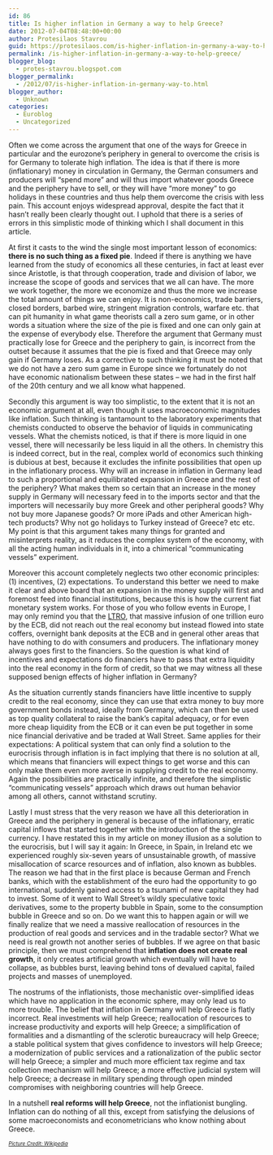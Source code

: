 ```yaml
---
id: 86
title: Is higher inflation in Germany a way to help Greece?
date: 2012-07-04T08:48:00+00:00
author: Protesilaos Stavrou
guid: https://protesilaos.com/is-higher-inflation-in-germany-a-way-to-help-greece/
permalink: /is-higher-inflation-in-germany-a-way-to-help-greece/
blogger_blog:
  - protes-stavrou.blogspot.com
blogger_permalink:
  - /2012/07/is-higher-inflation-in-germany-way-to.html
blogger_author:
  - Unknown
categories:
  - Euroblog
  - Uncategorized
---
```

<div class="separator" style="clear: both; text-align: center;">
</div>

Often we come across the argument that one of the ways for Greece in particular and the eurozone&#8217;s periphery in general to overcome the crisis is for Germany to tolerate high inflation. The idea is that if there is more (inflationary) money in circulation in Germany, the German consumers and producers will &#8220;spend more&#8221; and will thus import whatever goods Greece and the periphery have to sell, or they will have &#8220;more money&#8221; to go holidays in these countries and thus help them overcome the crisis with less pain. This account enjoys widespread approval, despite the fact that it hasn&#8217;t really been clearly thought out. I uphold that there is a series of errors in this simplistic mode of thinking which I shall document in this article.

At first it casts to the wind the single most important lesson of economics: **there is no such thing as a fixed pie**. Indeed if there is anything we have learned from the study of economics all these centuries, in fact at least ever since Aristotle, is that through cooperation, trade and division of labor, we increase the scope of goods and services that we all can have. The more we work together, the more we economize and thus the more we increase the total amount of things we can enjoy. It is non-economics, trade barriers, closed borders, barbed wire, stringent migration controls, warfare etc. that can pit humanity in what game theorists call a zero sum game, or in other words a situation where the size of the pie is fixed and one can only gain at the expense of everybody else. Therefore the argument that Germany must practically lose for Greece and the periphery to gain, is incorrect from the outset because it assumes that the pie is fixed and that Greece may only gain if Germany loses. As a corrective to such thinking it must be noted that we do not have a zero sum game in Europe since we fortunately do not have economic nationalism between these states &#8211; we had in the first half of the 20th century and we all know what happened.

Secondly this argument is way too simplistic, to the extent that it is not an economic argument at all, even though it uses macroeconomic magnitudes like inflation. Such thinking is tantamount to the laboratory experiments that chemists conducted to observe the behavior of liquids in communicating vessels. What the chemists noticed, is that if there is more liquid in one vessel, there will necessarily be less liquid in all the others. In chemistry this is indeed correct, but in the real, complex world of economics such thinking is dubious at best, because it excludes the infinite possibilities that open up in the inflationary process. Why will an increase in inflation in Germany lead to such a proportional and equilibrated expansion in Greece and the rest of the periphery? What makes them so certain that an increase in the money supply in Germany will necessary feed in to the imports sector and that the importers will necessarily buy more Greek and other peripheral goods? Why not buy more Japanese goods? Or more iPads and other American high-tech products? Why not go holidays to Turkey instead of Greece? etc etc. My point is that this argument takes many things for granted and misinterprets reality, as it reduces the complex system of the economy, with all the acting human individuals in it, into a chimerical &#8220;communicating vessels&#8221; experiment.

Moreover this account completely neglects two other economic principles: (1) incentives, (2) expectations. To understand this better we need to make it clear and above board that an expansion in the money supply will first and foremost feed into financial institutions, because this is how the current fiat monetary system works. For those of you who follow events in Europe, I may only remind you that the [LTRO](https://protesilaos.com/search/label/LTRO), that massive infusion of one trillion euro by the ECB, did not reach out the real economy but instead flowed into state coffers, overnight bank deposits at the ECB and in general other areas that have nothing to do with consumers and producers. The inflationary money always goes first to the financiers. So the question is what kind of incentives and expectations do financiers have to pass that extra liquidity into the real economy in the form of credit, so that we may witness all these supposed benign effects of higher inflation in Germany? 

As the situation currently stands financiers have little incentive to supply credit to the real economy, since they can use that extra money to buy more government bonds instead, ideally from Germany, which can then be used as top quality collateral to raise the bank&#8217;s capital adequacy, or for even more cheap liquidity from the ECB or it can even be put together in some nice financial derivative and be traded at Wall Street. Same applies for their expectations: A political system that can only find a solution to the eurocrisis through inflation is in fact implying that there is no solution at all, which means that financiers will expect things to get worse and this can only make them even more averse in supplying credit to the real economy. Again the possibilities are practically infinite, and therefore the simplistic &#8220;communicating vessels&#8221; approach which draws out human behavior among all others, cannot withstand scrutiny.

Lastly I must stress that the very reason we have all this deterioration in Greece and the periphery in general is because of the inflationary, erratic capital inflows that started together with the introduction of the single currency. I have restated this in my article on money illusion as a solution to the eurocrisis, but I will say it again: In Greece, in Spain, in Ireland etc we experienced roughly six-seven years of unsustainable growth, of massive misallocation of scarce resources and of inflation, also known as bubbles. The reason we had that in the first place is because German and French banks, which with the establishment of the euro had the opportunity to go international, suddenly gained access to a tsunami of new capital they had to invest. Some of it went to Wall Street&#8217;s wildly speculative toxic derivatives, some to the property bubble in Spain, some to the consumption bubble in Greece and so on. Do we want this to happen again or will we finally realize that we need a massive reallocation of resources in the production of real goods and services and in the tradable sector? What we need is real growth not another series of bubbles. If we agree on that basic principle, then we must comprehend that **inflation does not create real growth**, it only creates artificial growth which eventually will have to collapse, as bubbles burst, leaving behind tons of devalued capital, failed projects and masses of unemployed.

The nostrums of the inflationists, those mechanistic over-simplified ideas which have no application in the economic sphere, may only lead us to more trouble. The belief that inflation in Germany will help Greece is flatly incorrect. Real investments will help Greece; reallocation of resources to increase productivity and exports will help Greece; a simplification of formalities and a dismantling of the sclerotic bureaucracy will help Greece; a stable political system that gives confidence to investors will help Greece; a modernization of public services and a rationalization of the public sector will help Greece; a simpler and much more efficient tax regime and tax collection mechanism will help Greece; a more effective judicial system will help Greece; a decrease in military spending through open minded compromises with neighboring countries will help Greece. 

In a nutshell **real reforms will help Greece**, not the inflationist bungling. Inflation can do nothing of all this, except from satisfying the delusions of some macroeconomists and econometricians who know nothing about Greece.

<a href="http://en.wikipedia.org/wiki/European_Central_Bank" target="_blank"><i><span style="font-size: x-small;">Picture Credit: Wikipedia</span></i></a>